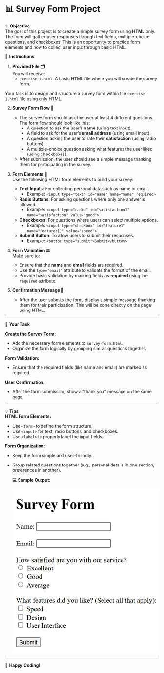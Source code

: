 
# 📊 Survey Form Project

✨ **Objective**  
The goal of this project is to create a simple survey form using **HTML** only. The form will gather user responses through text fields, multiple-choice questions, and checkboxes. This is an opportunity to practice form elements and how to collect user input through basic HTML.

🔧 **Instructions**  
1. **Provided File 🗂️**  
   You will receive:
   - `exercise-1.html`: A basic HTML file where you will create the survey form.

Your task is to design and structure a survey form within the `exercise-1.html` file using only HTML.

2. **Survey Form Flow 🏁**  
   - The survey form should ask the user at least 4 different questions. The form flow should look like this:
     - A question to ask the user’s **name** (using text input).
     - A field to ask for the user’s **email address** (using email input).
     - A question asking the user to rate their **satisfaction** (using radio buttons).
     - A multiple-choice question asking what features the user liked (using checkboxes).
   - After submission, the user should see a simple message thanking them for participating in the survey.

3. **Form Elements 🔲**  
Use the following HTML form elements to build your survey:
   - **Text Inputs**: For collecting personal data such as name or email.
     - Example: `<input type="text" id="name" name="name" required>`
   - **Radio Buttons**: For asking questions where only one answer is allowed.
     - Example: `<input type="radio" id="satisfaction1" name="satisfaction" value="good">`
   - **Checkboxes**: For questions where users can select multiple options.
     - Example: `<input type="checkbox" id="feature1" name="features[]" value="speed">`
   - **Submit Button**: To allow users to submit their responses.
     - Example: `<button type="submit">Submit</button>`

4. **Form Validation ⚖️**  
Make sure to:
   - Ensure that the **name** and **email** fields are required.
   - Use the `type="email"` attribute to validate the format of the email.
   - Provide basic validation by marking fields as **required** using the `required` attribute.

5. **Confirmation Message 🎉**  
   - After the user submits the form, display a simple message thanking them for their participation. This will be done directly on the page using HTML.

---

💼 **Your Task**  

**Create the Survey Form:**
- Add the necessary form elements to `survey-form.html`.
- Organize the form logically by grouping similar questions together.

**Form Validation:**
- Ensure that the required fields (like name and email) are marked as required.

**User Confirmation:**
- After the form submission, show a "thank you" message on the same page.

---

💡 **Tips**  
**HTML Form Elements:**
- Use `<form>` to define the form structure.
- Use `<input>` for text, radio buttons, and checkboxes.
- Use `<label>` to properly label the input fields.

**Form Organization:**
- Keep the form simple and user-friendly.
- Group related questions together (e.g., personal details in one section, preferences in another).

  💻 **Sample Output:** 

  ![HTML Exer1](/Assets/htmlExercise1Sample.png)

 
   
---

🚀 **Happy Coding!**  

